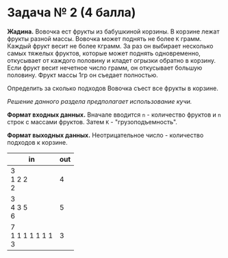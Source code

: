 # Задача № 2 (4 балла)
**Жадина.** Вовочка ест фрукты из бабушкиной корзины. В корзине лежат фрукты разной массы. Вовочка может поднять не
более `K` грамм. Каждый фрукт весит не более `K`грамм. За раз он выбирает несколько самых тяжелых фруктов, которые может
поднять одновременно, откусывает от каждого половину и кладет огрызки обратно в корзину. Если фрукт весит нечетное число
грамм, он откусывает большую половину. Фрукт массы 1гр он съедает полностью.

Определить за сколько подходов Вовочка съест все фрукты в корзине.

*Решение данного раздела предполагает использование кучи.*

**Формат входных данных.** Вначале вводится `n` - количество фруктов и `n` строк с массами фруктов. Затем `K` - "грузоподъемность".

**Формат выходных данных.** Неотрицательное число - количество подходов к корзине.

| in | out |
|----|-----|
| 3<br>1 2 2<br>2 | 4 |
| 3<br>4 3 5<br>6 | 5 |
| 7<br>1 1 1 1 1 1 1<br>3 | 3 |